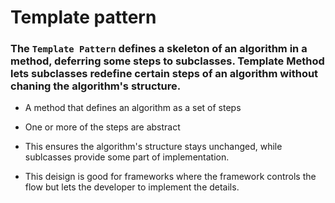# Template pattern
### The `Template Pattern` defines a skeleton of an algorithm in a method, deferring some steps to subclasses. Template Method lets subclasses redefine certain steps of an algorithm without chaning the algorithm's structure.

- A method that defines an algorithm as a set of steps
- One or more of the steps are abstract
- This ensures the algorithm's structure stays unchanged, while sublcasses provide some part of implementation.

- This deisign is good for frameworks where the framework controls the flow but lets the developer to implement the details.